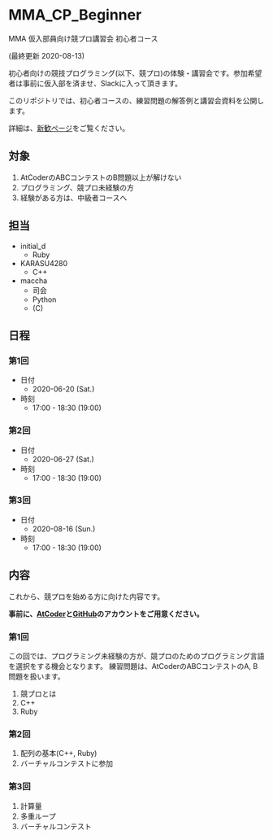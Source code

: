 # MMA_CP_Beginner
MMA 仮入部員向け競プロ講習会 初心者コース

(最終更新 2020-08-13)

初心者向けの競技プログラミング(以下、競プロ)の体験・講習会です。参加希望者は事前に仮入部を済ませ、Slackに入って頂きます。

このリポジトリでは、初心者コースの、練習問題の解答例と講習会資料を公開します。

詳細は、[新歓ぺージ](https://wiki.mma.club.uec.ac.jp/Shinkan2020)をご覧ください。

## 対象
  1. AtCoderのABCコンテストのB問題以上が解けない
  2. プログラミング、競プロ未経験の方
  3. 経験がある方は、中級者コースへ

## 担当
  * initial_d
    - Ruby
  * KARASU4280
    - C++
  * maccha
    - 司会
    - Python
    - (C)

## 日程
### 第1回
  * 日付
    - 2020-06-20 (Sat.)
  * 時刻
    - 17:00 - 18:30 (19:00)

### 第2回
* 日付
  - 2020-06-27 (Sat.)
* 時刻
  - 17:00 - 18:30 (19:00)

### 第3回
* 日付
  - 2020-08-16 (Sun.)
* 時刻
  - 17:00 - 18:30 (19:00)

## 内容
これから、競プロを始める方に向けた内容です。

**事前に、[AtCoder](https://atcoder.jp/)と[GitHub](https://github.com/)のアカウントをご用意ください。**

### 第1回
この回では、プログラミング未経験の方が、競プロのためのプログラミング言語を選択をする機会となります。
練習問題は、AtCoderのABCコンテストのA, B問題を扱います。

  1. 競プロとは
  2. C++
  3. Ruby

### 第2回
  1. 配列の基本(C++, Ruby)
  2. バーチャルコンテストに参加

### 第3回
  1. 計算量
  2. 多重ループ
  3. バーチャルコンテスト
